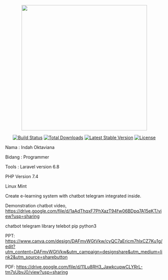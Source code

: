 <p align="center"><a href="https://laravel.com" target="_blank"><img src="https://raw.githubusercontent.com/laravel/art/master/logo-lockup/5%20SVG/2%20CMYK/1%20Full%20Color/laravel-logolockup-cmyk-red.svg" width="400"></a></p>

<p align="center">
<a href="https://travis-ci.org/laravel/framework"><img src="https://travis-ci.org/laravel/framework.svg" alt="Build Status"></a>
<a href="https://packagist.org/packages/laravel/framework"><img src="https://poser.pugx.org/laravel/framework/d/total.svg" alt="Total Downloads"></a>
<a href="https://packagist.org/packages/laravel/framework"><img src="https://poser.pugx.org/laravel/framework/v/stable.svg" alt="Latest Stable Version"></a>
<a href="https://packagist.org/packages/laravel/framework"><img src="https://poser.pugx.org/laravel/framework/license.svg" alt="License"></a>
</p>

Nama : Indah Oktaviana

Bidang : Programmer

Tools :
Laravel version 6.8

PHP Version 7.4

Linux Mint

Create e-learning system with chatbot telegram integrated inside.

Demonstration chatbot video,
https://drive.google.com/file/d/1aAdThqxF7PhXazT94fw06BDpq7A15eKT/view?usp=sharing

chatbot telegram library telebot pip python3

PPT: https://www.canva.com/design/DAFmvWGtVkw/cyQC7aEricm7hlxCZ7Ku1g/edit?utm_content=DAFmvWGtVkw&utm_campaign=designshare&utm_medium=link2&utm_source=sharebutton

PDF:
https://drive.google.com/file/d/11Lu8RH3_JawkcupwCLYRrL-tm7sUbvJ0/view?usp=sharing
